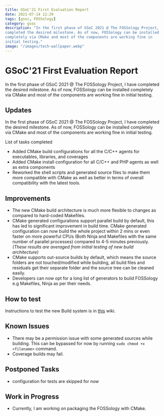 ```yaml
---
title: GSoC'21 First Evaluation Report
date: 2021-07-14 12:29
tags: [gsoc, FOSSology]
category: gsoc
description: "In the first phase of GSoC 2021 @ The FOSSology Project, I have
completed the desired milestone. As of now, FOSSology can be installed
completely via CMake and most of the components are working fine in
initial testing."
image: "/images/tech-wallpaper.webp"
---
```


# GSoC'21 First Evaluation Report

In the first phase of GSoC 2021 @ The FOSSology Project, I have
completed the desired milestone. As of now, FOSSology can be installed
completely via CMake and most of the components are working fine in
initial testing.

## Updates

In the first phase of GSoC 2021 @ The FOSSology Project, I have
completed the desired milestone. As of now, FOSSology can be installed
completely via CMake and most of the components are working fine in
initial testing.

List of tasks completed

- Added CMake build configurations for all the C/C++ agents for
  executables, libraries, and coverages
- Added CMake install configuration for all C/C++ and PHP agents as well
  as extra components
- Reworked the shell scripts and generated source files to make them
  more compatible with CMake as well as better in terms of overall
  compatibility with the latest tools.

## Improvements

- The new CMake build architecture is much more flexible to changes as
  compared to hard-coded Makefiles.
- CMake generated configurations support parallel build by default, this
  has led to significant improvement in build time. CMake generated
  configuration can now build the whole project within 2 mins or even
  faster on more powerful CPUs (Both Ninja and Makefiles with the same
  number of parallel processes) compared to 4-5 minutes previously.
  *(These results are averaged from initial testing of new build
  architecture)*
- CMake supports out-source builds by default, which means the source
  folders are not touched/modified while building, all build files and
  residuals get their separate folder and the source tree can be cleaned
  easily.
- Developers can now opt for a long list of generators to build
  FOSSology e.g Makefiles, Ninja as per their needs.

## How to test

Instructions to test the new Build system is in [this](https://github.com/avinal/fossology/wiki#test-the-new-system-only-gcc-with-make-and-ninja-tested-for-now) wiki.

## Known Issues

- There may be a permission issue with some generated sources while
  building. This can be bypassed for now by running
  `sudo chmod +x <filename>` command.
- Coverage builds may fail.

## Postponed Tasks

- configuration for tests are skipped for now

## Work in Progress

- Currently, I am working on packaging the FOSSology with CMake.
